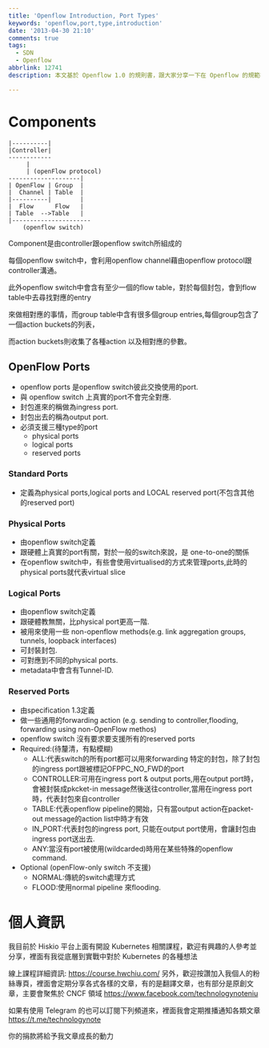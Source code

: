 ```yaml
---
title: 'Openflow Introduction, Port Types'
keywords: 'openflow,port,type,introduction'
date: '2013-04-30 21:10'
comments: true
tags:
  - SDN
  - Openflow
abbrlink: 12741
description: 本文基於 Openflow 1.0 的規則書，跟大家分享一下在 Openflow 的規範裡到底什麼叫做 Port, 以及有多少種相關的 Port，在使用上要注意些什麼。

---
```



# Components

	|----------|
	|Controller|
	------------
	     |
	     | (openFlow protocol)
	--------------------|
	| OpenFlow | Group  |
	|  Channel | Table  |
	|----------|        |
	|  Flow      Flow   |
	| Table  -->Table   |
	|----------------------
   		(openflow switch)


Component是由controller跟openflow switch所組成的

每個openflow switch中，會利用openflow channel藉由openflow protocol跟controller溝通。

此外openflow switch中會含有至少一個的flow table，對於每個封包，會到flow table中去尋找對應的entry

來做相對應的事情，而group table中含有很多個group entries,每個group包含了一個action buckets的列表，

而action buckets則收集了各種action 以及相對應的參數。

## OpenFlow Ports
- openflow ports 是openflow switch彼此交換使用的port.
- 與 openflow switch 上真實的port不會完全對應.
- 封包進來的稱做為ingress port.
- 封包出去的稱為output port.
- 必須支援三種type的port
	- physical ports
	- logical ports
	- reserved ports

### Standard Ports
- 定義為physical ports,logical ports and LOCAL reserved port(不包含其他的reserved port)
### Physical Ports
- 由openflow switch定義
- 跟硬體上真實的port有關，對於一般的switch來說，是 one-to-one的關係
- 在openflow switch中，有些會使用virtualised的方式來管理ports,此時的physical ports就代表virtual slice
### Logical Ports
- 由openflow switch定義
- 跟硬體教無關，比physical port更高一階.
- 被用來使用一些 non-openflow methods(e.g. link aggregation groups, tunnels, loopback interfaces)
- 可封裝封包.
- 可對應到不同的physical ports.
- metadata中會含有Tunnel-ID.
### Reserved Ports
- 由specification 1.3定義
- 做一些通用的forwarding action (e.g. sending to controller,flooding, forwarding using non-OpenFlow methos)
- openflow switch 沒有要求要支援所有的reserved ports
- Required:(待釐清，有點模糊)
	- ALL:代表switch的所有port都可以用來forwarding 特定的封包，除了封包的ingress port跟被標記OFPPC_NO_FWD的port
	- CONTROLLER:可用在ingress port & output ports,用在output port時，會被封裝成pkcket-in message然後送往controller,當用在ingress port時，代表封包來自controller
	- TABLE:代表openflow pipeline的開始，只有當output action在packet-out message的action list中時才有效
	- IN_PORT:代表封包的ingress port, 只能在output port使用，會讓封包由ingress port送出去.
	- ANY:當沒有port被使用(wildcarded)時用在某些特殊的openflow command.
- Optional (openFlow-only switch 不支援)
	- NORMAL:傳統的switch處理方式
	- FLOOD:使用normal pipeline 來flooding.

# 個人資訊
我目前於 Hiskio 平台上面有開設 Kubernetes 相關課程，歡迎有興趣的人參考並分享，裡面有我從底層到實戰中對於 Kubernetes 的各種想法

線上課程詳細資訊: https://course.hwchiu.com/
另外，歡迎按讚加入我個人的粉絲專頁，裡面會定期分享各式各樣的文章，有的是翻譯文章，也有部分是原創文章，主要會聚焦於 CNCF 領域
https://www.facebook.com/technologynoteniu

如果有使用 Telegram 的也可以訂閱下列頻道來，裡面我會定期推播通知各類文章
https://t.me/technologynote

你的捐款將給予我文章成長的動力
<script type="text/javascript" src="https://cdnjs.buymeacoffee.com/1.0.0/button.prod.min.js" data-name="bmc-button" data-slug="hwchiu" data-color="#000000" data-emoji=""  data-font="Cookie" data-text="Buy me a coffee" data-outline-color="#fff" data-font-color="#fff" data-coffee-color="#fd0" ></script>
